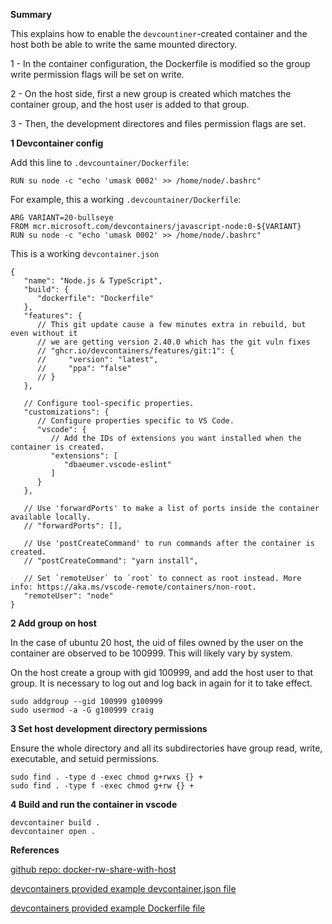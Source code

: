 

**Summary**

This explains how to enable the `devcountiner`-created container and the host both be able to write the same mounted directory.

1 - In the container configuration, the Dockerfile is modified so the group write permission flags will be set on write.

2 - On the host side, first a new group is created which matches the container group, and the host user is added to that group.  

3 - Then, the development directores and files permission flags are set. 


**1 Devcontainer config**

   Add this line to `.devcountainer/Dockerfile`:
   ```
   RUN su node -c "echo 'umask 0002' >> /home/node/.bashrc"
   ```

   For example, this a working `.devcountainer/Dockerfile`:
   ```
   ARG VARIANT=20-bullseye
   FROM mcr.microsoft.com/devcontainers/javascript-node:0-${VARIANT}
   RUN su node -c "echo 'umask 0002' >> /home/node/.bashrc"
   ```

   This is a working `devcontainer.json`
   ```
   {
      "name": "Node.js & TypeScript",
      "build": {
         "dockerfile": "Dockerfile"
      },
      "features": {
         // This git update cause a few minutes extra in rebuild, but even without it
         // we are getting version 2.40.0 which has the git vuln fixes
         // "ghcr.io/devcontainers/features/git:1": {
         //     "version": "latest",
         //     "ppa": "false"
         // }
      },

      // Configure tool-specific properties.
      "customizations": {
         // Configure properties specific to VS Code.
         "vscode": {
            // Add the IDs of extensions you want installed when the container is created.
            "extensions": [
               "dbaeumer.vscode-eslint"
            ]
         }
      },

      // Use 'forwardPorts' to make a list of ports inside the container available locally.
      // "forwardPorts": [],

      // Use 'postCreateCommand' to run commands after the container is created.
      // "postCreateCommand": "yarn install",

      // Set `remoteUser` to `root` to connect as root instead. More info: https://aka.ms/vscode-remote/containers/non-root.
      "remoteUser": "node"
   }
   ```

**2 Add group on host** 

In the case of ubuntu 20 host, the uid of files owned by the user on the container are observed to be 100999.  This will likely vary by system.

On the host create a group with gid 100999, and add the host user to that group.  It is necessary to log out and log back in again for it to take effect.

```
sudo addgroup --gid 100999 g100999
sudo usermod -a -G g100999 craig
```


**3 Set host development directory permissions** 

Ensure the whole directory and all its subdirectories have group read, write, executable, and setuid permissions. 

```
sudo find . -type d -exec chmod g+rwxs {} +
sudo find . -type f -exec chmod g+rw {} +
```

**4 Build and run the container in vscode**

```
devcontainer build .
devcontainer open .
```

**References**

[github repo: docker-rw-share-with-host](https://github.com/craigphicks/docker-rw-share-with-host)

[devcontainers provided example devcontainer.json file](https://github.com/devcontainers/images/blob/main/src/typescript-node/.devcontainer/devcontainer.json)

[devcontainers provided example Dockerfile file](https://github.com/devcontainers/images/blob/main/src/typescript-node/.devcontainer/Dockerfile)
